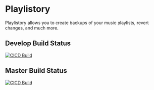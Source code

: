 # Playlistory

Playlistory allows you to create backups of your music playlists, revert changes, and much more.

## Develop Build Status

[![CICD Build](https://github.com/ryanpag3/playlistory/actions/workflows/build-develop.yml/badge.svg?branch=develop)](https://github.com/ryanpag3/playlistory/actions/workflows/build-develop.yml)

##   Master Build Status

[![CICD Build](https://github.com/ryanpag3/playlistory/actions/workflows/build-develop.yml/badge.svg?branch=master)](https://github.com/ryanpag3/playlistory/actions/workflows/build-develop.yml)
